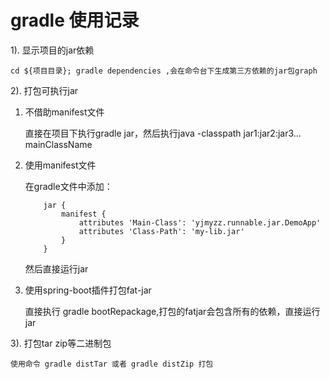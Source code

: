 # gradle 使用记录

1). 显示项目的jar依赖

    cd ${项目目录}; gradle dependencies ,会在命令台下生成第三方依赖的jar包graph


2). 打包可执行jar

1. 不借助manifest文件
    
    直接在项目下执行gradle jar，然后执行java -classpath jar1:jar2:jar3... mainClassName

2. 使用manifest文件

    在gradle文件中添加：
    ```
        jar {
            manifest {
                attributes 'Main-Class': 'yjmyzz.runnable.jar.DemoApp'
                attributes 'Class-Path': 'my-lib.jar'
            }
        }
    ```
    然后直接运行jar

3. 使用spring-boot插件打包fat-jar

    直接执行 gradle bootRepackage,打包的fatjar会包含所有的依赖，直接运行jar


3). 打包tar zip等二进制包

    使用命令 gradle distTar 或者 gradle distZip 打包
